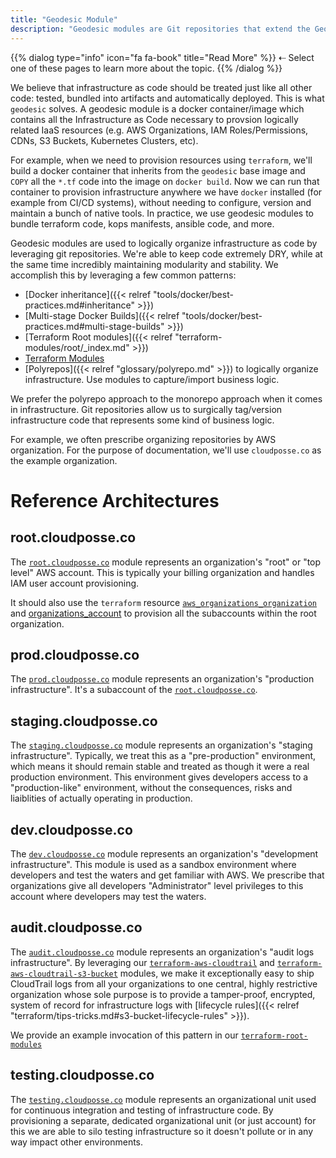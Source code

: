 ```yaml
---
title: "Geodesic Module"
description: "Geodesic modules are Git repositories that extend the Geodesic base docker image and contain all Infrastructure as Code."
---
```

{{% dialog type="info" icon="fa fa-book" title="Read More" %}}
⇠ Select one of these pages to learn more about the topic.
{{% /dialog %}}

We believe that infrastructure as code should be treated just like all other code: tested, bundled into artifacts and automatically deployed. This is what `geodesic` solves. A geodesic module is a docker container/image which contains all the Infrastructure as Code necessary to provsion logically related IaaS resources (e.g. AWS Organizations, IAM Roles/Permissions, CDNs, S3 Buckets, Kubernetes Clusters, etc).

For example, when we need to provision resources using `terraform`, we'll build a docker container that inherits from the `geodesic` base image and `COPY` all the `*.tf` code into the image on `docker build`. Now we can run that container to provision infrastructure anywhere we have `docker` installed (for example from CI/CD systems), without needing to configure, version and maintain a bunch of native tools. In practice, we use geodesic modules to bundle terraform code, kops manifests, ansible code, and more.

Geodesic modules are used to logically organize infrastructure as code by leveraging git repositories. We're able to keep code extremely DRY, while at the same time incredibly maintaining modularity and stability. We accomplish this by leveraging a few common patterns:

- [Docker inheritance]({{< relref "tools/docker/best-practices.md#inheritance" >}})
- [Multi-stage Docker Builds]({{< relref "tools/docker/best-practices.md#multi-stage-builds" >}})
- [Terraform Root modules]({{< relref "terraform-modules/root/_index.md" >}})
- [Terraform Modules](/terraform-modules/)
- [Polyrepos]({{< relref "glossary/polyrepo.md" >}}) to logically organize infrastructure. Use modules to capture/import business logic.

We prefer the polyrepo approach to the monorepo approach when it comes in infrastructure. Git repositories allow us to surgically tag/version infrastructure code that represents some kind of business logic.

For example, we often prescribe organizing repositories by AWS organization. For the purpose of documentation, we'll use `cloudposse.co` as the example organization.

# Reference Architectures

## root.cloudposse.co

The [`root.cloudposse.co`](https://github.com/cloudposse/root.cloudposse.co) module represents an organization's "root" or "top level" AWS account. This is typically your billing organization and handles IAM user account provisioning.

It should also use the `terraform` resource  [`aws_organizations_organization`](https://www.terraform.io/docs/providers/aws/r/organizations_organization.html) and [organizations_account](https://www.terraform.io/docs/providers/aws/r/organizations_account.html) to provision all the subaccounts within the root organization.

## prod.cloudposse.co

The [`prod.cloudposse.co`](https://github.com/cloudposse/prod.cloudposse.co) module represents an organization's "production infrastructure". It's a subaccount of the [`root.cloudposse.co`](https://github.com/cloudposse/root.cloudposse.co).

## staging.cloudposse.co

The [`staging.cloudposse.co`](https://github.com/cloudposse/staging.cloudposse.co) module represents an organization's "staging infrastructure".  Typically, we treat this as a "pre-production" environment, which means it should remain stable and treated as though it were a real production environment. This environment gives developers access to a "production-like" environment, without the consequences, risks and liaiblities of actually operating in production.

## dev.cloudposse.co

The [`dev.cloudposse.co`](https://github.com/cloudposse/dev.cloudposse.co) module represents an organization's "development infrastructure". This module is used as a sandbox environment where developers and test the waters and get familiar with AWS. We prescribe that organizations give all developers "Administrator" level privileges to this account where developers may test the waters.

## audit.cloudposse.co

The [`audit.cloudposse.co`](https://github.com/cloudposse/audit.cloudposse.co) module represents an organization's "audit logs infrastructure".  By leveraging our [`terraform-aws-cloudtrail`](https://github.com/cloudposse/terraform-aws-cloudtrail) and [`terraform-aws-cloudtrail-s3-bucket`](https://github.com/cloudposse/terraform-aws-cloudtrail-s3-bucket)  modules, we make it exceptionally easy to ship CloudTrail logs from all your organizations to one central, highly restrictive organization whose sole purpose is to provide a tamper-proof, encrypted, system of record for infrastructure logs with [lifecycle rules]({{< relref "terraform/tips-tricks.md#s3-bucket-lifecycle-rules" >}}).

We provide an example invocation of this pattern in our [`terraform-root-modules`](https://github.com/cloudposse/terraform-root-modules/tree/0.1.5/aws/cloudtrail)

## testing.cloudposse.co

The [`testing.cloudposse.co`](https://github.com/cloudposse/testing.cloudposse.co) module represents an organizational unit used for continuous integration and testing of infrastructure code. By provisioning a separate, dedicated organizational unit (or just account) for this we are able to silo testing infrastructure so it doesn't pollute or in any way impact other environments.
